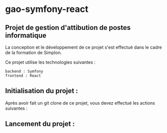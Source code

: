# gao-symfony-react

## Projet de gestion d'attibution de postes informatique

La conception et le développement de ce projet s'est effectué dans le cadre de la formation de Simplon.

Ce projet utilise les technologies suivantes :

    backend : Symfony
    frontend : React
    
## Initialisation du projet :

Après avoir fait un git clone de ce projet, vous devez effectué les actions suivantes :

## Lancement du projet :
  
